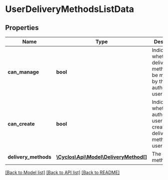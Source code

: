 # UserDeliveryMethodsListData

## Properties
Name | Type | Description | Notes
------------ | ------------- | ------------- | -------------
**can_manage** | **bool** | Indicates whether the delivery methods can be managed by the authenticated user | [optional] 
**can_create** | **bool** | Indicates whether the authenticated user can create a new delivery method this user | [optional] 
**delivery_methods** | [**\Cyclos\Api\Model\DeliveryMethod[]**](DeliveryMethod.md) | The delivery methods list | [optional] 

[[Back to Model list]](../../README.md#documentation-for-models) [[Back to API list]](../../README.md#documentation-for-api-endpoints) [[Back to README]](../../README.md)

